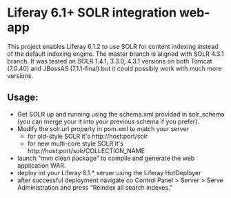 # Liferay 6.1+ SOLR integration web-app #

This project enables Liferay 6.1.2 to use SOLR for content indexing instead of the default indexing engine. The master branch is aligned with SOLR 4.3.1 branch.
It was tested on SOLR 1.4.1, 3.3.0, 4.3.1 versions on both Tomcat (7.0.40) and JBossAS (7.1.1-final) but it could possibly work with much more versions. 

## Usage: ##
* Get SOLR up and running using the schema.xml provided in solr_schema (you can merge your it into your previous schema if you prefer).
* Modify the solr.url property in pom.xml to match your server 
	* for old-style SOLR it's http://host:port/solr
	* for new multi-core style SOLR it's http://host:port/solr/COLLECTION_NAME
* launch "mvn clean package" to compile and generate the web application WAR.
* deploy int your Liferay 6.1.* server using the Liferay HotDeployer
* after successful deployment navigate co Control Panel > Server > Serve Administration and press "Reindex all search indexes."